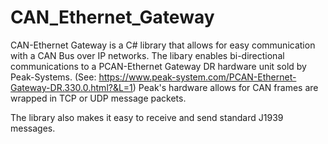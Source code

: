 # CAN_Ethernet_Gateway


CAN-Ethernet Gateway is a C# library that allows for easy communication with a CAN Bus over IP networks. 
 The libary enables bi-directional communications to a PCAN-Ethernet Gateway DR hardware unit sold by Peak-Systems.
  (See: https://www.peak-system.com/PCAN-Ethernet-Gateway-DR.330.0.html?&L=1) 
  Peak's hardware allows for CAN frames are wrapped in TCP or UDP message packets. 

The library also makes it easy to receive and send standard J1939 messages. 